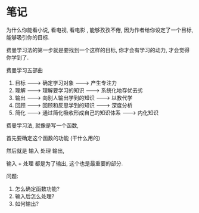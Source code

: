 # 笔记

为什么你能看小说, 看电视, 看电影 , 能够孜孜不倦, 因为作者给你设定了一个目标,  能够吸引你的目标.

费曼学习法的第一步就是要找到一个这样的目标, 你才会有学习的动力, 才会觉得你学到了.



费曼学习五部曲

1. 目标 ---> 确定学习对象 ---> 产生专注力
2. 理解 ---> 理解要学习的知识 --->  系统化地存优去劣
3. 输出 ---> 向别人输出学到的知识 ---> 以教代学
4. 回顾 --->  回顾和反思学到的知识 ---> 深度分析
5. 简化 --->  通过简化吸收形成自己的知识体系 ---> 内化知识





费曼学习法, 就像是写一个函数,

首先要确定这个函数的功能 (干什么用的)

然后就是 输入  处理  输出,

输入 + 处理 都是为了输出, 这个也是最重要的部分.



问题:

1. 怎么确定函数功能?
2. 输入后怎么处理?
3. 如何输出?